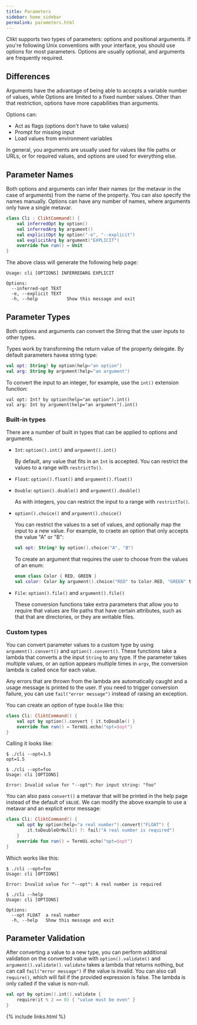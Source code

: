 ```yaml
---
title: Parameters
sidebar: home_sidebar
permalink: parameters.html
---
```


Clikt supports two types of parameters: options and positional
arguments. If you're following Unix conventions with your interface, you
should use options for most parameters. Options are usually optional,
and arguments are frequently required.

## Differences

Arguments have the advantage of being able to accepts a variable number
of values, while Options are limited to a fixed number values. Other
than that restriction, options have more capabilities than arguments.

Options can:

* Act as flags (options don't have to take values)
* Prompt for missing input
* Load values from environment variables

In general, you arguments are usually used for values like file paths or
URLs, or for required values, and options are used for everything else.

## Parameter Names

Both options and arguments can infer their names (or the metavar in the
case of arguments) from the name of the property. You can also specify
the names manually. Options can have any number of names, where
arguments only have a single metavar.

```kotlin
class Cli : CliktCommand() {
    val inferredOpt by option()
    val inferredArg by argument()
    val explicitOpt by option("-e", "--explicit")
    val explicitArg by argument("EXPLICIT")
    override fun run() = Unit
}
```

The above class will generate the following help page:

```
Usage: cli [OPTIONS] INFERREDARG EXPLICIT

Options:
  --inferred-opt TEXT
  -e, --explicit TEXT
  -h, --help           Show this message and exit
```

## Parameter Types

Both options and arguments can convert the String that the user inputs
to other types.

Types work by transforming the return value of the property delegate. By
default parameters havea string type:

```kotlin
val opt: String? by option(help="an option")
val arg: String by argument(help="an argument")
```

To convert the input to an integer, for example, use the `int()`
extension function:

```kotiln
val opt: Int? by option(help="an option").int()
val arg: Int by argument(help="an argument").int()
```

### Built-in types

There are a number of built in types that can be applied to options and
arguments.

<!--  TODO link functions -->
* `Int`: `option().int()` and `argument().int()`

  By default, any value that fits in an `Int` is accepted. You can
  restrict the values to a range with `restrictTo()`.

* `Float`: `option().float()` and `argument().float()`
* `Double`: `option().double()` and `argument().double()`

  As with integers, you can restrict the input to a range with
  `restrictTo()`.

* `option().choice()` and `argument().choice()`

  You can restrict the values to a set of values, and optionally map the
  input to a new value. For example, to craete an option that only
  accepts the value "A" or "B":

  ```kotlin
  val opt: String? by option().choice("A", "B")
  ```

  To create an argument that requires the user to choose from the values
  of an enum:

  ```kotlin
  enum class Color { RED, GREEN }
  val color: Color by argument().choice("RED" to Color.RED, "GREEN" to Color.GREEN)
  ```

* `File`: `option().file()` and `argument().file()`

  These conversion functions take extra parameters that allow you to
  require that values are file paths that have certain attributes, such
  as that that are directories, or they are writable files.

### Custom types

You can convert parameter values to a custom type by using
`argument().convert()` and `option().convert()`. These functions take a
lambda that converts a the input `String` to any type. If the parameter
takes multiple values, or an option appears multiple times in `argv`,
the conversion lambda is called once for each value.

Any errors that are thrown from the lambda are automatically caught and
a usage message is printed to the user. If you need to trigger
conversion failure, you can use `fail("error message")` instead of
raising an exception.

You can create an option of type `Double` like this:

```kotlin
class Cli: CliktCommand() {
    val opt by option().convert { it.toDouble() }
    override fun run() = TermUi.echo("opt=$opt")
}
```

Calling it looks like:

```
$ ./cli --opt=1.5
opt=1.5

$ ./cli --opt=foo
Usage: cli [OPTIONS]

Error: Invalid value for "--opt": For input string: "foo"
```

You can also pass `convert()` a metavar that will be printed in the help
page instead of the default of `VALUE`. We can modify the above example
to use a metavar and an explicit error message:

```kotlin
class Cli: CliktCommand() {
    val opt by option(help="a real number").convert("FLOAT") {
        it.toDoubleOrNull() ?: fail("A real number is required")
    }
    override fun run() = TermUi.echo("opt=$opt")
}
```

Which works like this:

```
$ ./cli --opt=foo
Usage: cli [OPTIONS]

Error: Invalid value for "--opt": A real number is required

$ ./cli --help
Usage: cli [OPTIONS]

Options:
  --opt FLOAT  a real number
  -h, --help   Show this message and exit
```

## Parameter Validation

After converting a value to a new type, you can perform additional
validation on the converted value with `option().validate()` and
`argument().validate()`. `validate` takes a lambda that returns nothing,
but can call `fail("error message")` if the value is invalid. You can
also call `require()`, which will fail if the provided expression is
false. The lambda is only called if the value is non-null.

```kotlin
val opt by option().int().validate {
    require(it % 2 == 0) { "value must be even" }
}
```

{% include links.html %}
